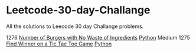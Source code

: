 # Leetcode-30-day-Challange
All the solutions to Leecode 30 day Challange problems.


<td>1276</td>
<td><a href="https://leetcode.com/problems/number-of-burgers-with-no-waste-of-ingredients/" rel="nofollow">Number of Burgers with No Waste of Ingredients</a></td>
<td><a href="/Garvit244/Leetcode/blob/master/1200-1300q/1276.py">Python</a></td>
<td>Medium</td>
</tr>
<tr>
<td>1275</td>
<td><a href="https://leetcode.com/problems/find-winner-on-a-tic-tac-toe-game/" rel="nofollow">Find Winner on a Tic Tac Toe Game</a></td>
<td><a href="/Garvit244/Leetcode/blob/master/1200-1300q/1275.py">Python</a></td>
